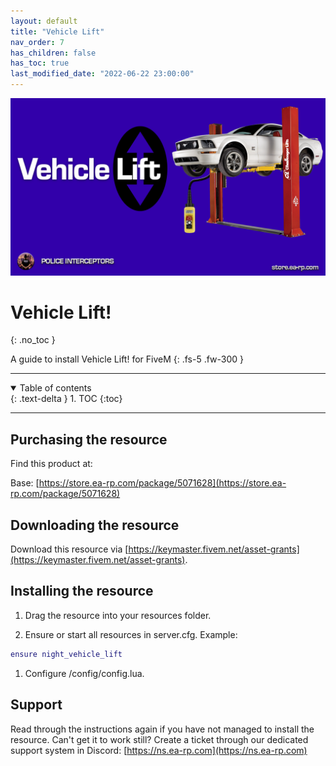 ```yaml
---
layout: default
title: "Vehicle Lift"
nav_order: 7
has_children: false
has_toc: true
last_modified_date: "2022-06-22 23:00:00"
---
```


<img class="cover-img" src="/assets/img/vehicleLift.png" alt="Vehicle Lift! Resource" draggable="false">

# Vehicle Lift!
{: .no_toc }

A guide to install Vehicle Lift! for FiveM
{: .fs-5 .fw-300 }

---

<details open markdown="block">
  <summary>
    Table of contents
  </summary>
  {: .text-delta }
1. TOC
{:toc}
</details>

---

## Purchasing the resource

Find this product at:

Base: [https://store.ea-rp.com/package/5071628](https://store.ea-rp.com/package/5071628)

## Downloading the resource

Download this resource via [https://keymaster.fivem.net/asset-grants](https://keymaster.fivem.net/asset-grants).

## Installing the resource

1. Drag the resource into your resources folder.

1. Ensure or start all resources in server.cfg. 
Example:
```lua
ensure night_vehicle_lift
```

1. Configure /config/config.lua.

## Support

Read through the instructions again if you have not managed to install the resource. Can't get it to work still? 
Create a ticket through our dedicated support system in Discord: [https://ns.ea-rp.com](https://ns.ea-rp.com)
